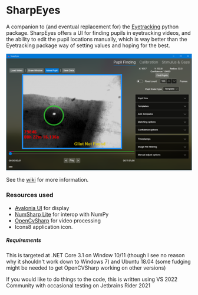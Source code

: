 # SharpEyes
A companion to (and eventual replacement for) the [Eyetracking](https://github.com/gallantlab/Eyetracking) python package. 
SharpEyes offers a UI for finding pupils in eyetracking videos, and the ability to edit the pupil locations manually, 
which is way better than the Eyetracking package way of setting values and hoping for the best.

![](screenshot.png)

See the [wiki](https://github.com/candytaco/SharpEyes/wiki) for more information.

### Resources used
* [Avalonia UI](https://avaloniaui.net) for display
* [NumSharp Lite](https://github.com/SciSharp/NumSharp.Lite) for interop with NumPy
* [OpenCvSharp](https://github.com/shimat/opencvsharp) for video processing
* Icons8 application icon.

##### Requirements
This is targeted at .NET Core 3.1 on Window 10/11 (though I see no reason why it shouldn't work down to Windows 7) and Ubuntu 18.04 (some fudging might be needed to get OpenCVSharp working on other versions)

If you would like to do things to the code, this is written using VS 2022 Community with occasional testing on Jetbrains Rider 2021
